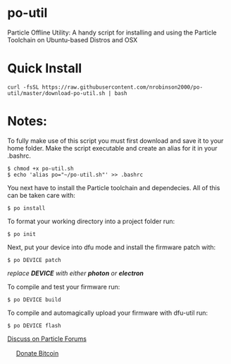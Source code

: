 # po-util
Particle Offline Utility: A handy script for installing and using the Particle Toolchain on Ubuntu-based Distros and OSX

# Quick Install
```
curl -fsSL https://raw.githubusercontent.com/nrobinson2000/po-util/master/download-po-util.sh | bash
```


# Notes:
To fully make use of this script you must first download and save it to your home folder.
Make the script executable and create an alias for it in your .bashrc.
```
$ chmod +x po-util.sh
$ echo 'alias po="~/po-util.sh"' >> .bashrc
```

You next have to install the Particle toolchain and dependecies.  All of this can be taken care with:
```
$ po install
```
To format your working directory into a project folder run:
```
$ po init
```
Next, put your device into dfu mode and install the firmware patch with:
```
$ po DEVICE patch
```
*replace* ***DEVICE*** *with either* ***photon*** *or* ***electron***

To compile and test your firmware run:
```
$ po DEVICE build
```

To compile and automagically upload your firmware with dfu-util run:
```
$ po DEVICE flash
```

[Discuss on Particle Forums](http://community.particle.io/t/toolchain-installer-for-linux-ubuntu/21015)

<img src="https://upload.wikimedia.org/wikipedia/commons/thumb/4/46/Bitcoin.svg/500px-Bitcoin.svg.png" height="16px" width="16px">  [Donate Bitcoin](https://onename.com/nrobinson2000)
